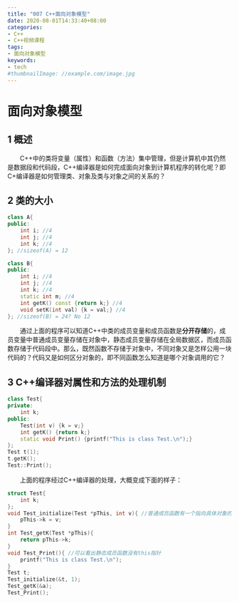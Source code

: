 ```yaml
---
title: "007 C++面向对象模型"
date: 2020-08-01T14:33:40+08:00
categories:
- C++
- C++视频课程
tags:
- 面向对象模型
keywords:
- tech
#thumbnailImage: //example.com/image.jpg
---
```


<!--more-->
# 面向对象模型

## 1 概述
　　C++中的类将变量（属性）和函数（方法）集中管理，但是计算机中其仍然是数据段和代码段，C++编译器是如何完成面向对象到计算机程序的转化呢？即C+编译器是如何管理类、对象及类与对象之间的关系的？

## 2 类的大小
```cpp
class A{
public:
    int i; //4
    int j; //4
    int k; //4
}; //sizeof(A) = 12

class B{
public:
    int i; //4
    int j; //4
    int k; //4
    static int m; //4
    int getK() const {return k;} //4
    void setK(int val) {k = val;} //4
}; //sizeof(B) = 24? No 12
```
　　通过上面的程序可以知道C++中类的成员变量和成员函数是**分开存储**的，成员变量中普通成员变量存储在对象中，静态成员变量存储在全局数据区，而成员函数存储于代码段中。那么，既然函数不存储于对象中，不同对象又是怎样公用一块代码的？代码又是如何区分对象的，即不同函数怎么知道是哪个对象调用的它？

## 3 C++编译器对属性和方法的处理机制

```cpp
class Test{
private:
    int k;
public:
    Test(int v) {k = v;}
    int getK() {return k;}
    static void Print() {printf("This is class Test.\n");}
};
Test t(1);
t.getK();
Test::Print();
```

　　上面的程序经过C++编译器的处理，大概变成下面的样子：

```cpp
struct Test{
    int k;
};
void Test_initialize(Test *pThis, int v){ //普通成员函数有一个指向具体对象的this指针
    pThis->k = v;
}
int Test_getK(Test *pThis){
    return pThis->k;
}
void Test_Print(){ //可以看出静态成员函数没有this指针
    printf("This is class Test.\n");
}
Test t;
Test_initialize(&t, 1);
Test_getK(&a);
Test_Print();
```
